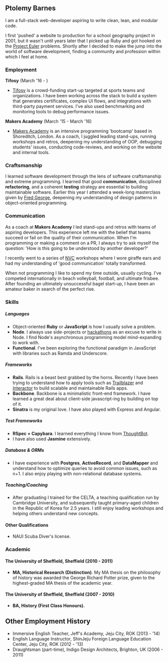 ## Ptolemy Barnes
I am a full-stack web-developer aspiring to write clean, lean, and modular code.

I first 'pushed' a website to production for a school geography project in 2001, but it wasn't until years later that I picked up Ruby and got hooked on the [Project Euler](https://projecteuler.net/) problems. Shortly after I decided to make the jump into the world of software development, finding a community and profession within which I feel at home.

### Employment

**Tifosy**  (March '16 - )
- [Tifosy](tifosy.com) is a crowd-funding start-up targeted at sports teams and organizations. I have been working across the stack to build a system that generates certificates, complex UI flows, and integrations with third-party payment services. I've also used benchmarking and monitoring tools to debug performance issues.

**Makers Academy** (March '15 - March '16)
- [Makers Academy](http://www.makersacademy.com/) is an intensive programming 'bootcamp' based in Shoreditch, London. As a coach, I juggled leading stand-ups, running workshops and retros, deepening my understanding of OOP, debugging students' issues, conducting code-reviews, and working on the website and internal tools.

### Craftsmanship
I learned software development through the lens of software craftsmanship and extreme programming. I learned that good **communication**, disciplined **refactoring**, and a coherent  **testing** strategy are essential to building maintainable software. Earlier this year I attended a week-long masterclass given by [Fred George](https://www.linkedin.com/in/fred-george-5965b5), deepening my understanding of design patterns in object-oriented programming.

### Communication
As a coach at **Makers Academy** I led stand-ups and retros with teams of aspiring developers. This experience left me with the belief that teams succeed or fail on the quality of their communication. When I'm programming or making a comment on a PR, I always try to ask myself the question: 'How is this going to be understood by another developer?'

I recently went to a series of [NVC](https://en.wikipedia.org/wiki/Nonviolent_Communication) workshops where I wore giraffe ears and had my understanding of 'good communication' totally transformed.

When not programming I like to spend my time outside, usually cycling. I've competed internationally in beach volleyball, football, and ultimate frisbee. After founding an ultimately unsuccessful bagel start-up, I have been an amateur baker in search of the perfect rise.

### Skills
##### **Languages**

- Object-oriented **Ruby** or **JavaScript** is how I usually solve a problem.
- **Node**. I always use side-projects or [hackathons](https://github.com/ptolemybarnes/frontliners-api) as an excuse to write in Node. I find Node's asynchronous programming model mind-expanding to work with.
- **Functional**. I've been exploring the functional paradigm in JavaScript with libraries such as Ramda and Underscore.

##### **Frameworks**
- **Rails**. Rails is a beast best grabbed by the horns. Recently I have been trying to understand how to apply tools such as [Trailblazer](https://github.com/apotonick/trailblazer) and [Interactor](https://github.com/collectiveidea/interactor) to build scalable and maintainable Rails apps.
- **Backbone**. Backbone is a minimalistic front-end framework. I have learned a great deal about client-side javascript-ing by building on top of it.
- **Sinatra** is my original love. I have also played with Express and Angular.

##### **Test Frameworks**
- **RSpec + Capybara**. I learned everything I know from [ThoughtBot](https://robots.thoughtbot.com/).
- I have also used **Jasmine** extensively.

##### Database & ORMs
- I have experience with **Postgres**, **ActiveRecord**, and **DataMapper** and understand how to optimize queries to avoid common issues, such as n+1. I also enjoy playing with non-relational database systems.

##### Teaching/Coaching
- After graduating I trained for the CELTA, a teaching qualification run by Cambridge University, and subsequently taught primary-aged children in the Republic of Korea for 2.5 years. I still enjoy leading workshops and helping others understand new concepts.

#### Other Qualifications
- NAUI Scuba Diver's license.

### Academic

#### The University of Sheffield, Sheffield (2010 - 2011)
- **MA, Historical Research (Distinction)**. My MA thesis on the philosophy of history was awarded the
George Richard Potter prize, given to the highest-graded MA thesis of the academic year.

#### The University of Sheffield, Sheffield (2007 - 2010)
- **BA, History (First Class Honours).**

## Other Employment History

* Immersive English Teacher, Jeff's Academy, Jeju City, ROK (2013 - '14)
* English Language Instructor, ShinJeju Foreign Language Education Center, Jeju City, ROK (2012 - '13)
* Draughtsman (part-time), Indigo Design Architects, Brighton, UK (2006 - 2011)
